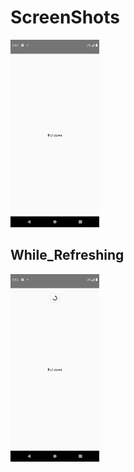 # ScreenShots

<img src="https://github.com/ArunKumarVallal99/ListViews/blob/RefreshControl/Screenshots/Screenshot_1606477416.png" height="300">

## While_Refreshing
<img src="https://github.com/ArunKumarVallal99/ListViews/blob/RefreshControl/Screenshots/Screenshot_1606477418.png" height="300">